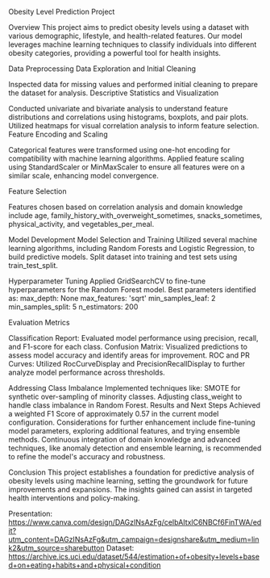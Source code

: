 Obesity Level Prediction Project


Overview
This project aims to predict obesity levels using a dataset with various demographic, lifestyle, and health-related features. Our model leverages machine learning techniques to classify individuals into different obesity categories, providing a powerful tool for health insights.



Data Preprocessing
Data Exploration and Initial Cleaning


Inspected data for missing values and performed initial cleaning to prepare the dataset for analysis.
Descriptive Statistics and Visualization


Conducted univariate and bivariate analysis to understand feature distributions and correlations using histograms, boxplots, and pair plots.
Utilized heatmaps for visual correlation analysis to inform feature selection.
Feature Encoding and Scaling



Categorical features were transformed using one-hot encoding for compatibility with machine learning algorithms.
Applied feature scaling using StandardScaler or MinMaxScaler to ensure all features were on a similar scale, enhancing model convergence.


Feature Selection

Features chosen based on correlation analysis and domain knowledge include age, family_history_with_overweight_sometimes, snacks_sometimes, physical_activity, and vegetables_per_meal.


Model Development
Model Selection and Training
Utilized several machine learning algorithms, including Random Forests and Logistic Regression, to build predictive models.
Split dataset into training and test sets using train_test_split.


Hyperparameter Tuning
Applied GridSearchCV to fine-tune hyperparameters for the Random Forest model. Best parameters identified as:
max_depth: None
max_features: 'sqrt'
min_samples_leaf: 2
min_samples_split: 5
n_estimators: 200


Evaluation Metrics


Classification Report: Evaluated model performance using precision, recall, and F1-score for each class.
Confusion Matrix: Visualized predictions to assess model accuracy and identify areas for improvement.
ROC and PR Curves: Utilized RocCurveDisplay and PrecisionRecallDisplay to further analyze model performance across thresholds.


Addressing Class Imbalance
Implemented techniques like:
SMOTE for synthetic over-sampling of minority classes.
Adjusting class_weight to handle class imbalance in Random Forest.
Results and Next Steps
Achieved a weighted F1 Score of approximately 0.57 in the current model configuration.
Considerations for further enhancement include fine-tuning model parameters, exploring additional features, and trying ensemble methods.
Continuous integration of domain knowledge and advanced techniques, like anomaly detection and ensemble learning, is recommended to refine the model's accuracy and robustness.



Conclusion
This project establishes a foundation for predictive analysis of obesity levels using machine learning, setting the groundwork for future improvements and expansions. The insights gained can assist in targeted health interventions and policy-making.


Presentation: https://www.canva.com/design/DAGzINsAzFg/ceIbAItxlC6NBCf6FinTWA/edit?utm_content=DAGzINsAzFg&utm_campaign=designshare&utm_medium=link2&utm_source=sharebutton
Dataset: https://archive.ics.uci.edu/dataset/544/estimation+of+obesity+levels+based+on+eating+habits+and+physical+condition
